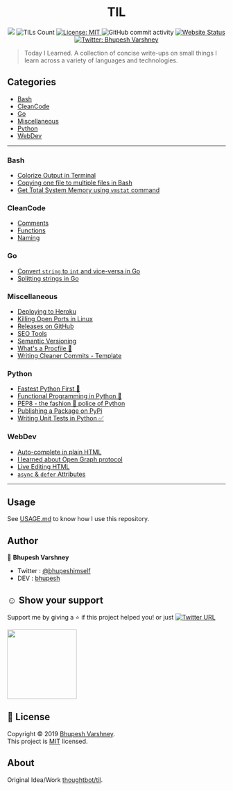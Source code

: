
<h1 align="center">TIL</h1>
<p align="center">
  <img src="https://repository-images.githubusercontent.com/192476462/fdd6ce80-0b94-11ea-8b50-812ee66b0599" />
  <img alt="TILs Count" src="https://img.shields.io/badge/dynamic/json.svg?color=orange&label=TILs&query=count&url=https%3A%2F%2Fraw.githubusercontent.com%2FBhupesh-V%2Ftil%2Fmaster%2Fcount.json">
  <a href="https://github.com/Bhupesh-V/til/blob/master/LICENSE">
    <img alt="License: MIT" src="https://img.shields.io/github/license/Bhupesh-V/til" target="_blank" />
  </a>
  <img alt="GitHub commit activity" src="https://img.shields.io/github/commit-activity/m/Bhupesh-V/til">
  <a href="https://bhupesh.codes/til/">
    <img alt="Website Status" src="https://img.shields.io/website?down_color=red&down_message=offline&up_color=orange&up_message=online&url=https%3A%2F%2Fbhupesh.codes%2Ftil%2F" />
  </a>
  <a href="https://twitter.com/bhupeshimself">
    <img alt="Twitter: Bhupesh Varshney" src="https://img.shields.io/twitter/follow/bhupeshimself.svg?style=social" target="_blank" />
  </a>
</p>

> Today I Learned.
A collection of concise write-ups on small things I learn across a variety of 
languages and technologies.




## Categories
* [Bash](#Bash)
* [CleanCode](#CleanCode)
* [Go](#Go)
* [Miscellaneous](#Miscellaneous)
* [Python](#Python)
* [WebDev](#WebDev)

---

### Bash

- [Colorize Output in Terminal](Bash/colorize-output-in-bash.md)
- [Copying one file to multiple files in Bash](Bash/copy_one_file_to_multiple_files.md)
- [Get Total System Memory using `vmstat` command](Bash/total-memory-using-vmstat.md)

### CleanCode

- [Comments](CleanCode/comments.md)
- [Functions](CleanCode/functions.md)
- [Naming](CleanCode/naming.md)

### Go

- [Convert `string` to `int` and vice-versa in Go](Go/string-to-int-and-vice-versa.md)
- [Splitting strings in Go](Go/split-strings-in-go.md)

### Miscellaneous

- [Deploying to Heroku](Miscellaneous/deployto-heroku.md)
- [Killing Open Ports in Linux](Miscellaneous/kill-this-port.md)
- [Releases on GitHub](Miscellaneous/gittagging.md)
- [SEO Tools](Miscellaneous/seo-tools.md)
- [Semantic Versioning](Miscellaneous/semantic_versioning.md)
- [What's a Procfile 👀](Miscellaneous/procfile.md)
- [Writing Cleaner Commits - Template](Miscellaneous/clean-commit.md)

### Python

- [Fastest Python First 🏃](Python/fast.md)
- [Functional Programming in Python 🐍](Python/functional.md)
- [PEP8 - the fashion 💃 police of Python](Python/pep8.md)
- [Publishing a Package on PyPi](Python/pypi.md)
- [Writing Unit Tests in Python ✅](Python/unittest.md)

### WebDev

- [Auto-complete in plain HTML](WebDev/html-datalist.md)
- [I learned about Open Graph protocol](WebDev/OpenGraph.md)
- [Live Editing HTML](WebDev/html_editable.md)
- [`async` & `defer` Attributes](WebDev/async_defer.md)

---

## Usage

See [USAGE.md](https://github.com/Bhupesh-V/til/blob/master/USAGE.md) to know how I use this repository.

## Author

👤 **Bhupesh Varshney**

- Twitter : [@bhupeshimself](https://twitter.com/bhupeshimself)
- DEV : [bhupesh](https://dev.to/bhupesh)


## ☺️ Show your support

Support me by giving a ⭐️ if this project helped you! or just [![Twitter URL](https://img.shields.io/twitter/url?style=social&url=https%3A%2F%2Fgithub.com%2FBhupesh-V%2Ftil%2F)](https://twitter.com/intent/tweet?url=https://github.com/Bhupesh-V/til&text=til%20via%20@bhupeshimself)

<a href="https://www.patreon.com/bhupesh">
  <img src="https://c5.patreon.com/external/logo/become_a_patron_button@2x.png" width="160">
</a>

## 📝 License

Copyright © 2019 [Bhupesh Varshney](https://github.com/Bhupesh-V).<br />
This project is [MIT](https://github.com/Bhupesh-V/til/blob/master/LICENSE) licensed.

## About

Original Idea/Work [thoughtbot/til](https://github.com/thoughtbot/til).
